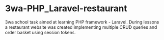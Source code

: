 # 3wa-PHP_Laravel-restaurant

3wa school task aimed at learning PHP framework - Laravel. During lessons a restaurant website was created implementing multiple CRUD queries and order basket using session tokens. 
